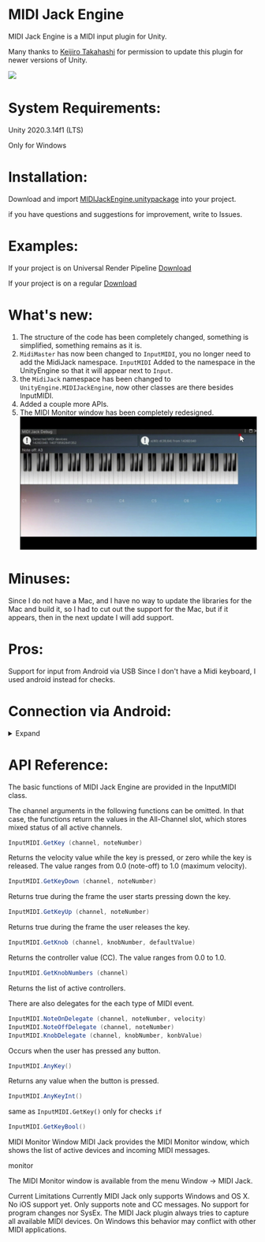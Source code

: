 # MIDI Jack Engine
MIDI Jack Engine is a MIDI input plugin for Unity.

Many thanks to [Keijiro Takahashi](https://github.com/keijiro) for permission to update this plugin for newer versions of Unity.

![](Resource/view2.gif)

# System Requirements:
Unity 2020.3.14f1 (LTS)

Only for Windows
# Installation:
Download and import [MIDIJackEngine.unitypackage](https://github.com/ARtronClassicStudio/MidiJackEngine/releases/download/2021V/MIDIJackEngine.unitypackage) into your project.

if you have questions and suggestions for improvement, write to Issues.

# Examples:
If your project is on Universal Render Pipeline [Download](https://github.com/ARtronClassicStudio/MidiJackEngine/releases/download/2021V/ForUniversalRenderPipeline.unitypackage)

If your project is on a regular [Download](https://github.com/ARtronClassicStudio/MidiJackEngine/releases/download/2021V/ForStandardRender.unitypackage)


# What's new:
1. The structure of the code has been completely changed, something is simplified, something remains as it is.
2. ```MidiMaster``` has now been changed to ```InputMIDI```, you no longer need to add the MidiJack namespace. ```InputMIDI``` Added to the namespace in the UnityEngine so that it will appear next to ```Input```.
3. the ```MidiJack``` namespace has been changed to ```UnityEngine.MIDIJackEngine```, now other classes are there besides InputMIDI.
4. Added a couple more APIs.
5. The MIDI Monitor window has been completely redesigned. ![](Resource/view.gif)


# Minuses:
Since I do not have a Mac, and I have no way to update the libraries for the Mac and build it, so I had to cut out the support for the Mac, but if it appears, then in the next update I will add support.

# Pros:
Support for input from Android via USB
Since I don't have a Midi keyboard, I used android instead for checks.

# Connection via Android:
<details>
<summary>Expand</summary>

1. Download app from Play Market: [Download](https://play.google.com/store/apps/details?id=com.dreamhoundstudios.keyboard) 
  If you see that this application has been deleted in the Play Market, then you can always download it [here](https://github.com/ARtronClassicStudio/MidiJackEngine/releases/download/2021V/MIDI.Keyboard.apk)
2. Press USB mode selection:

![](Resource/0.jpg)

3. In the settings USB turn on the MIDI:
  
![](Resource/1.jpg)
  
4. Go to the application and click on the output icon and select your device:

![](Resource/2.jpg)
![](Resource/3.jpg)
 
5. Ready!
</details>

# API Reference:
The basic functions of MIDI Jack Engine are provided in the InputMIDI class.

The channel arguments in the following functions can be omitted. In that case, the functions return the values in the All-Channel slot, which stores mixed status of all active channels.
```C#
InputMIDI.GetKey (channel, noteNumber)
```
Returns the velocity value while the key is pressed, or zero while the key is released. The value ranges from 0.0 (note-off) to 1.0 (maximum velocity).
```C#
InputMIDI.GetKeyDown (channel, noteNumber)
```
Returns true during the frame the user starts pressing down the key.
```C#
InputMIDI.GetKeyUp (channel, noteNumber)
```
Returns true during the frame the user releases the key.
```C#
InputMIDI.GetKnob (channel, knobNumber, defaultValue)
```
Returns the controller value (CC). The value ranges from 0.0 to 1.0.
```C#
InputMIDI.GetKnobNumbers (channel)
```
Returns the list of active controllers.

There are also delegates for the each type of MIDI event.
```C#
InputMIDI.NoteOnDelegate (channel, noteNumber, velocity)
InputMIDI.NoteOffDelegate (channel, noteNumber)
InputMIDI.KnobDelegate (channel, knobNumber, konbValue)
```
Occurs when the user has pressed any button.
```C#
InputMIDI.AnyKey()
```
Returns any value when the button is pressed.
```C#
InputMIDI.AnyKeyInt()
```
same as ```InputMIDI.GetKey()``` only for checks ```if```
```C#
InputMIDI.GetKeyBool()
```


MIDI Monitor Window
MIDI Jack provides the MIDI Monitor window, which shows the list of active devices and incoming MIDI messages.

monitor

The MIDI Monitor window is available from the menu Window -> MIDI Jack.

Current Limitations
Currently MIDI Jack only supports Windows and OS X. No iOS support yet.
Only supports note and CC messages. No support for program changes nor SysEx.
The MIDI Jack plugin always tries to capture all available MIDI devices. On Windows this behavior may conflict with other MIDI applications.

